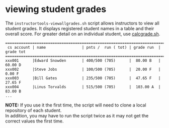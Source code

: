 # viewing student grades

The `instructortools-viewallgrades.sh` script allows instructors to view all student grades.
It displays registered student names in a table and their overall score.
For greater detail on an individual student, use [calcgrade.sh](grades.md).
```
================================================================================
 cs account | name                | pnts /  run ( tot) | grade run  | grade tot 
================================================================================
xxx001      |Edward Snowden       | 400/500 (705)      |  80.00 B   | 60.00 D
xxx002      |Steve Jobs           | 100/500 (705)      |  20.00 F   | 0.00 F
xxx003      |Bill Gates           | 235/500 (705)      |  47.65 F   | 27.65 F
xxx004      |Linus Torvalds       | 515/500 (705)      |  103.00 A  | 83.00 B
...

```
**NOTE:**
If you use it the first time, the script will need to clone a local repository of each student.  
In addition, you may have to run the script twice as it may not get the correct values the first time.
